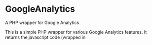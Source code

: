 GoogleAnalytics
===============

A PHP wrapper for Google Analytics

This is a simple PHP wrapper for various Google Analytics features. It returns the javascript code (wrapped in <script> tags) that needs to be put in your pages. You should add the code before the closing </body> tag.

Sample use:
======

```php
require 'GoogleAnalytics.php';

$ga = new GoogleAnalytics('UA-XXXXXXXX-X');
echo $ga->getBasicInitCode();
```


If you would like to manually set campaign information, use the manual init code
This is useful for facebook applications because facebook masks referrer information and campaign info doesn't get sent all the way through
```php
$ga = new GoogleAnalytics('UA-XXXXXXXX-X');
echo $ga->getManualCampaignInitCode($utm_source, $utm_medium, $utm_campaign, $utm_content, $utm_term, $referrer);
```

Setting custom variables
```php
$ga = new GoogleAnalytics('UA-XXXXXXXX-X');
$ga->setCustomVar(1, 'somevariablename', 'somevalue', 1);
echo $ga->getBasicInitCode();
```

Getting code to track a virtual page view
```php
$ga = new GoogleAnalytics('UA-XXXXXXXX-X');
echo $ga->getVirtualPageviewCode('http://someurltotrack.com/virtualpage');
```

Getting code to track an event.
$ga = new GoogleAnalytics('UA-XXXXXXXX-X');
echo $ga->getEventCode(1, 'someaction', 'somelabel');
